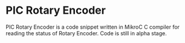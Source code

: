 PIC Rotary Encoder
==================

PIC Rotary Encoder is a code snippet written in MikroC C compiler for reading the status of Rotary Encoder. Code is still in alpha stage.

